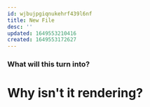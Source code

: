 ```yaml
---
id: wjbujpgiqnukehrf439l6nf
title: New File
desc: ''
updated: 1649553210416
created: 1649553172627
---
```

### What will this turn into?

# Why isn't it rendering?
